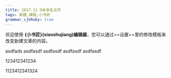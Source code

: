 ```yaml
---
title: 2017-11-9未命名文件 
tags: 新建,模板,小书匠
grammar_cjkRuby: true
---
```



欢迎使用 **{小书匠}(xiaoshujiang)编辑器**，您可以通过==设置==里的修改模板来改变新建文章的内容。



asdfads
asdfasdf
asdfasdf
asdfasdf
asdfasdf





123412341234

1123412341324